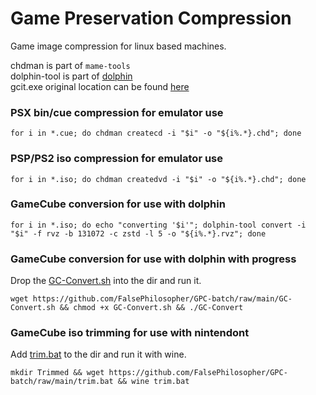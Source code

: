 # Game Preservation Compression
Game image compression for linux based machines.

chdman is part of `mame-tools`  
dolphin-tool is part of [dolphin](https://github.com/dolphin-emu/dolphin)  
gcit.exe original location can be found [here](https://wiibackupmanager.co.uk/index.php?file=gcit_Win32_Build7)

### PSX bin/cue compression for emulator use
```
for i in *.cue; do chdman createcd -i "$i" -o "${i%.*}.chd"; done
```
### PSP/PS2 iso compression for emulator use
```
for i in *.iso; do chdman createdvd -i "$i" -o "${i%.*}.chd"; done
```
### GameCube conversion for use with dolphin
```
for i in *.iso; do echo "converting '$i'"; dolphin-tool convert -i "$i" -f rvz -b 131072 -c zstd -l 5 -o "${i%.*}.rvz"; done
```
### GameCube conversion for use with dolphin with progress
Drop the [GC-Convert.sh](https://github.com/FalsePhilosopher/GPC-batch/raw/main/GC-Convert.sh) into the dir and run it.
```
wget https://github.com/FalsePhilosopher/GPC-batch/raw/main/GC-Convert.sh && chmod +x GC-Convert.sh && ./GC-Convert
```
### GameCube iso trimming for use with nintendont  
Add [trim.bat](https://github.com/FalsePhilosopher/GPC-batch/raw/main/trim.bat) to the dir and run it with wine.
```
mkdir Trimmed && wget https://github.com/FalsePhilosopher/GPC-batch/raw/main/trim.bat && wine trim.bat
```

